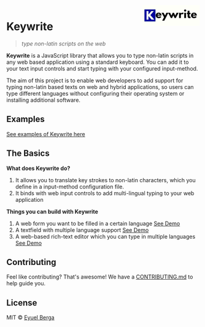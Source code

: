 <img src="assets/logo.png" alt="Keywrite logo" title="Keywrite" width="150" align="right" />

# Keywrite

> _type non-latin scripts on the web_

**Keywrite** is a JavaScript library that allows you to type non-latin scripts in any web based application using a standard keyboard. You can add it to your text input controls and start typing with your configured input-method.

The aim of this project is to enable web developers to add support for typing non-latin based texts on web and hybrid applications, so users can type different languages without configuring their operating system or installing additional software.

## Examples

[See examples of Keywrite here](examples.md)

## The Basics

**What does Keywrite do?**

1. It allows you to translate key strokes to non-latin characters, which you define in a input-method configuration file.
1. It binds with web input controls to add multi-lingual typing to your web application

**Things you can build with Keywrite**

1. A web form you want to be filled in a certain language [See Demo]()
1. A textfield with multiple language support [See Demo]()
1. A web-based rich-text editor which you can type in multiple languages [See Demo]()

## Contributing

Feel like contributing? That's awesome! We have a
[CONTRIBUTING.md](https://github.com/eyuelberga/keywrite/blob/main/CONTRIBUTING.md)
to help guide you.

## License

MIT © [Eyuel Berga](https://github.com/eyuelberga)
